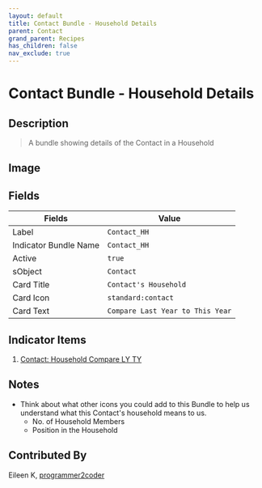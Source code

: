 ```yaml
---
layout: default
title: Contact Bundle - Household Details
parent: Contact
grand_parent: Recipes
has_children: false
nav_exclude: true
---
```


# Contact Bundle - Household Details


## Description
> A bundle showing details of the Contact in a Household

## Image

## Fields

| Fields | Value 
|-----------|-----------|
|Label|`Contact_HH`
|Indicator Bundle Name|`Contact_HH`
|Active|`true`
|sObject|`Contact`
|Card Title|`Contact's Household`
|Card Icon|`standard:contact`
|Card Text|`Compare Last Year to This Year`

## Indicator Items
1. [Contact: Household Compare LY TY](../contact/contact-household-compare-lyty.md)

## Notes
* Think about what other icons you could add to this Bundle to help us understand what this Contact's household means to us.
  * No. of Household Members
  * Position in the Household

## Contributed By
Eileen K, [programmer2coder](https://github.com/programmer2coder) 